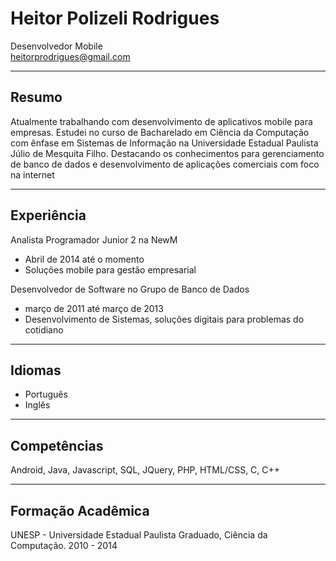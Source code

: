 # Heitor Polizeli Rodrigues
Desenvolvedor Mobile  
heitorprodrigues@gmail.com

- - -
## Resumo

Atualmente trabalhando com desenvolvimento de aplicativos mobile para empresas. Estudei no curso de Bacharelado em Ciência da Computação com ênfase em Sistemas de Informação na Universidade Estadual Paulista Júlio de Mesquita Filho. Destacando os conhecimentos para gerenciamento de banco de dados e desenvolvimento de aplicações comerciais com foco na internet

- - -
## Experiência
Analista Programador Junior 2 na NewM
- Abril de 2014 até o momento
- Soluções mobile para gestão empresarial 

Desenvolvedor de Software no Grupo de Banco de Dados
   - março de 2011 até março de 2013 
   - Desenvolvimento de Sistemas, soluções digitais para problemas do cotidiano
 
- - -
## Idiomas
- Português
- Inglês

- - -
## Competências
Android, Java, Javascript, SQL, JQuery, PHP, HTML/CSS, C, C++

- - -
## Formação Acadêmica
UNESP - Universidade Estadual Paulista
Graduado, Ciência da Computação. 2010 - 2014